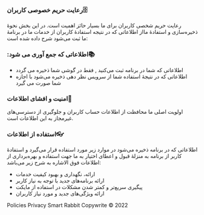 ﻿

### &#x202b;🗄رعایت حریم خصوصی کاربران

رعایت حریم شخصی کاربران برای ما بسیار حائز اهمیت است. در این بخش نحوۀ ذخیره‌سازی و 
استفادۀ مااز اطلاعاتی که در نتیجه استفادۀ کاربران از خدمات ما در برنامهٔ ما ثبت می‌شود شرح داده شده است:

### &#x202b;📚اطلاعاتی که جمع آوری می شود:

*   اطلاعاتی که شما در برنامه ثبت می‌کنید , فقط در گوشی شما ذخیره می گردد
*   اطلاعاتی که در نتیجهٔ استفاده شما از سرویس نظر دهی ذخیره می‌شود با اجازه شما صورت می گیرد

### &#x202b;🔐امنیت و افشای اطلاعات

اولویت‌ اصلی ما محافظت از اطلاعات حساب کاربران و جلوگیری از دسترسی‌های غیرمجاز به این اطلاعات است.

### &#x202b;👓استفاده از اطلاعات

اطلاعاتی که در برنامه ذخیره می‌شود در موارد زیر مورد استفاده قرار می‌گیرد و استفادۀ کاربر از برنامه
 به منزلۀ قبول و اعطای اختیار به ما جهت استفاده و بهره‌برداری از اطلاعات فوق الاشاره به شرح زیر می‌باشد:

*   ارائه، نگهداری و بهبود کیفیت خدمات
*   ارائه برنامه‌های جدید با توجه به نیاز کاربر
*   پیگیری سریع‌تر و کمتر شدن مشکلات در استفاده از مایکت
*   ارائه ویژگی‌های جدید و مورد نیاز کاربران

   Policies Privacy
Smart Rabbit Copywrite © 2022
